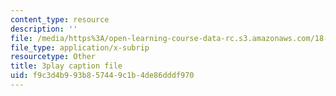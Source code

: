 ```yaml
---
content_type: resource
description: ''
file: /media/https%3A/open-learning-course-data-rc.s3.amazonaws.com/18-01sc-single-variable-calculus-fall-2010/f9c3d4b993b857449c1b4de86dddf970_-MI0b4h3rS0.vtt
file_type: application/x-subrip
resourcetype: Other
title: 3play caption file
uid: f9c3d4b9-93b8-5744-9c1b-4de86dddf970
---
```

